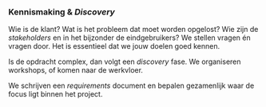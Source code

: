 ### Kennismaking &amp; *Discovery*

Wie is de klant? Wat is het probleem dat moet worden opgelost? Wie zijn de *stakeholders* en in het bijzonder de eindgebruikers? We stellen vragen &eacute;n vragen door. Het is essentieel dat we jouw doelen goed kennen.

Is de opdracht complex, dan volgt een *discovery* fase. We organiseren workshops, of komen naar de werkvloer.

We schrijven een *requirements* document en bepalen gezamenlijk waar de focus ligt binnen het project.
